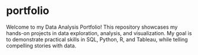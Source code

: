 # portfolio
Welcome to my Data Analysis Portfolio! This repository showcases my hands-on projects in data exploration, analysis, and visualization. My goal is to demonstrate practical skills in SQL, Python, R, and Tableau, while telling compelling stories with data.
